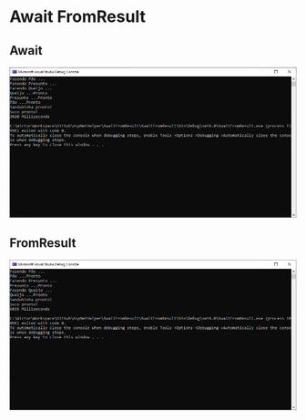 ﻿# Await FromResult

## Await

![](./Docs/images/await.png)

## FromResult

![](./Docs/images/fromresult.png)